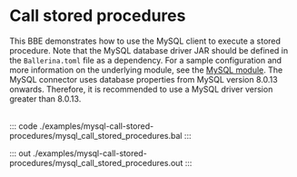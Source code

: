 # Call stored procedures

This BBE demonstrates how to use the MySQL client to execute a stored
procedure. Note that the MySQL database driver JAR should be defined in
the `Ballerina.toml` file as a dependency.
For a sample configuration and more information on the underlying module, see the [MySQL module](https://docs.central.ballerina.io/ballerinax/mysql/latest/).
The MySQL connector uses database properties from MySQL version 8.0.13 onwards. Therefore, it is
recommended to use a MySQL driver version greater than 8.0.13.<br><br>


::: code ./examples/mysql-call-stored-procedures/mysql_call_stored_procedures.bal :::

::: out ./examples/mysql-call-stored-procedures/mysql_call_stored_procedures.out :::